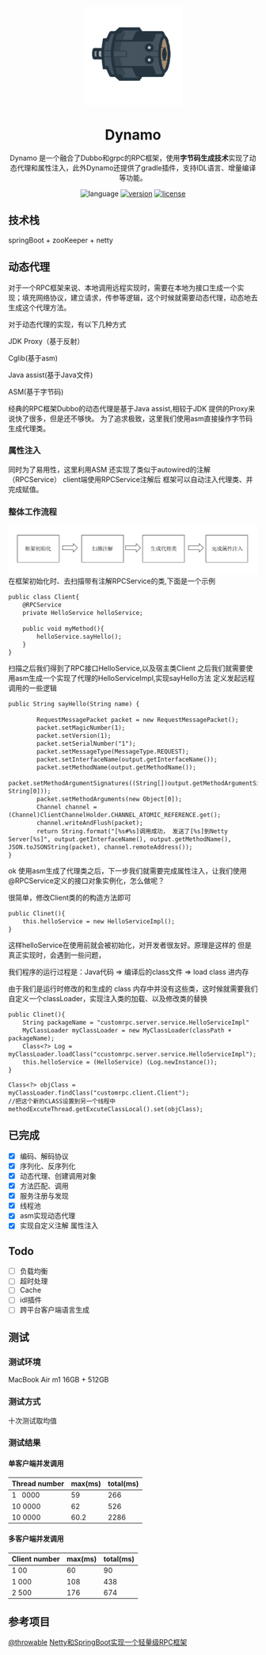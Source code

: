 <div align="center">
<img src="./Dynamo.png" width="200px" height="200px">
</div>
<h1 align="center">Dynamo</h1>
<p align="center">
<span>
Dynamo 是一个融合了Dubbo和grpc的RPC框架，使用<b>字节码生成技术</b>实现了动态代理和属性注入，此外Dynamo还提供了gradle插件，支持IDL语言、增量编译等功能。
</span>
<br/>
</p>
<p align="center">
  <img src="https://img.shields.io/badge/Java-blue" alt="language">
  <a href="https://www.npmjs.com/package/@web-printer/core"><img src="https://img.shields.io/badge/v0.0.1-EE2C50" alt="version"></a>
  <a href="./LICENSE"><img src="https://img.shields.io/badge/MIT-yellow" alt="license"></a>
</p>

## 技术栈
springBoot + zooKeeper + netty

## 动态代理
对于一个RPC框架来说、本地调用远程实现时，需要在本地为接口生成一个实现；填充网络协议，建立请求，传参等逻辑，这个时候就需要动态代理，动态地去生成这个代理方法。

对于动态代理的实现，有以下几种方式 

JDK Proxy（基于反射）

Cglib(基于asm)

Java assist(基于Java文件)

ASM(基于字节码)

经典的RPC框架Dubbo的动态代理是基于Java assist,相较于JDK 提供的Proxy来说快了很多，但是还不够快。
为了追求极致，这里我们使用asm直接操作字节码生成代理类。

### 属性注入
同时为了易用性，这里利用ASM 还实现了类似于autowired的注解（RPCService）
client端使用RPCService注解后 框架可以自动注入代理类、并完成赋值。

### 整体工作流程
![img.png](img.png)
在框架初始化时、去扫描带有注解RPCService的类,下面是一个示例
```
public class Client{
    @RPCService
    private HelloService helloService;
    
    public void myMethod(){
        helloService.sayHello();
    }
}
```
扫描之后我们得到了RPC接口HelloService,以及宿主类Client
之后我们就需要使用asm生成一个实现了代理的HelloServiceImpl,实现sayHello方法 定义发起远程调用的一些逻辑

```
public String sayHello(String name) {
       
        RequestMessagePacket packet = new RequestMessagePacket();
        packet.setMagicNumber(1);
        packet.setVersion(1);
        packet.setSerialNumber("1");
        packet.setMessageType(MessageType.REQUEST);
        packet.setInterfaceName(output.getInterfaceName());
        packet.setMethodName(output.getMethodName());
        packet.setMethodArgumentSignatures((String[])output.getMethodArgumentSignatures().toArray(new String[0]));
        packet.setMethodArguments(new Object[0]);
        Channel channel = (Channel)ClientChannelHolder.CHANNEL_ATOMIC_REFERENCE.get();
        channel.writeAndFlush(packet);
        return String.format("[%s#%s]调用成功， 发送了[%s]到Netty Server[%s]", output.getInterfaceName(), output.getMethodName(), JSON.toJSONString(packet), channel.remoteAddress());
}
```
ok 使用asm生成了代理类之后，下一步我们就需要完成属性注入，让我们使用@RPCService定义的接口对象实例化，怎么做呢？

很简单，修改Client类的的构造方法即可

```
public Clinet(){
    this.helloService = new HelloServiceImpl();
}
```
这样helloService在使用前就会被初始化，对开发者很友好。原理是这样的 但是真正实现时，会遇到一些问题，

我们程序的运行过程是：Java代码   => 编译后的class文件 => load class 进内存

由于我们是运行时修改的和生成的 class 内存中并没有这些类，这时候就需要我们自定义一个classLoader，实现注入类的加载、以及修改类的替换

```加载类
public Clinet(){
    String packageName = "customrpc.server.service.HelloServiceImpl"
    MyClassLoader myClassLoader = new MyClassLoader(classPath + packageName);
    Class<?> Log = myClassLoader.loadClass("ccustomrpc.server.service.HelloServiceImpl");
    this.helloService = (HelloService) (Log.newInstance());
}
```
```替换类
Class<?> objClass = myClassLoader.findClass("customrpc.client.Client");
//把这个新的CLASS设置到另一个线程中
methodExcuteThread.getExcuteClassLocal().set(objClass);
```


## 已完成
- [x] 编码、解码协议
- [x] 序列化、反序列化
- [x] 动态代理、创建调用对象
- [x] 方法匹配、调用
- [x] 服务注册与发现
- [x] 线程池
- [x] asm实现动态代理
- [x] 实现自定义注解 属性注入
## Todo

- [ ] 负载均衡 
- [ ] 超时处理
- [ ] Cache
- [ ] idl插件
- [ ] 跨平台客户端语言生成
## 测试

### 测试环境

MacBook Air m1 16GB + 512GB

### 测试方式

十次测试取均值

### 测试结果

#### 单客户端并发调用

| Thread number | max(ms) | total(ms) |
| --- | --- | --- |
| 1   0000 | 59  | 266 |
| 10 0000 | 62  | 526 |
| 10 0000 | 60.2 | 2286 |

#### 多客户端并发调用

| Client number | max(ms) | total(ms) |
|---------------| --- | --- |
| 1  00         | 60  | 90  |
| 1 000         | 108 | 438 |
| 2 500         | 176 | 674 |

## 参考项目
[@throwable](https://github.com/zjcscut) [Netty和SpringBoot实现一个轻量级RPC框架](https://github.com/zjcscut/netty-tutorials)
